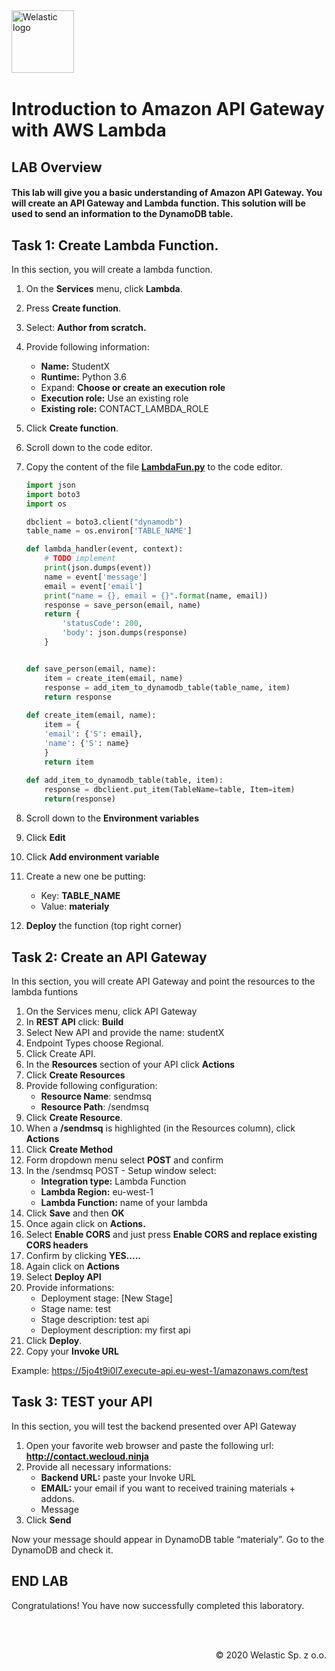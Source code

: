 <img src="https://welastic.pl/wp-content/uploads/2020/05/cropped-welastic_logo-300x259.png" alt="Welastic logo" width="100" align="left">
<br><br>
<br><br>
<br><br>

# Introduction to Amazon API Gateway with AWS Lambda

## LAB Overview

#### This lab will give you a basic understanding of Amazon API Gateway. You will create an API Gateway and Lambda function. This solution will be used to send an information to the DynamoDB table.

## Task 1: Create Lambda Function.
In this section, you will create a lambda function.

1. On the **Services** menu, click **Lambda**.

2. Press **Create function**.

3. Select: **Author from scratch.**

4. Provide following information:

   * **Name:** StudentX
   * **Runtime:** Python 3.6
   * Expand: **Choose or create an execution role**
   * **Execution role:** Use an existing role
   * **Existing role:** CONTACT_LAMBDA_ROLE

5. Click **Create function**.

6. Scroll down to the code editor.

7. Copy the content of the file **[LambdaFun.py](LambdaFun.py)** to the code editor.

   ```python
   import json
   import boto3
   import os
   
   dbclient = boto3.client("dynamodb")
   table_name = os.environ['TABLE_NAME']
   
   def lambda_handler(event, context):
       # TODO implement
       print(json.dumps(event))
       name = event['message']
       email = event['email']
       print("name = {}, email = {}".format(name, email))
       response = save_person(email, name)
       return {
           'statusCode': 200,
           'body': json.dumps(response)
       }
   
   
   def save_person(email, name):
       item = create_item(email, name)
       response = add_item_to_dynamodb_table(table_name, item)
       return response
       
   def create_item(email, name):
       item = {
       'email': {'S': email},
       'name': {'S': name}
       }
       return item
       
   def add_item_to_dynamodb_table(table, item):
       response = dbclient.put_item(TableName=table, Item=item)
       return(response)
   ```

   

8. Scroll down to the **Environment variables**
9. Click **Edit**
10. Click **Add environment variable**
9. Create a new one be putting:

   * Key: **TABLE_NAME**
   * Value: **materialy**

10. **Deploy** the function (top right corner)

## Task 2: Create an API Gateway

In this section, you will create API Gateway and point the resources to the lambda funtions

1.  On the Services menu, click API Gateway
2.  In **REST API** click: **Build**
3.  Select New API and provide the name: studentX
4.  Endpoint Types choose Regional.
5.  Click Create API.
6.  In the **Resources** section of your API click **Actions** 
7.  Click **Create Resources** 
8.  Provide following configuration: 
    * **Resource Name**: sendmsq 
    * **Resource Path**: /sendmsq 
9.  Click **Create Resource**. 
10. When a **/sendmsq** is highlighted (in the Resources column), click **Actions** 
11. Click **Create Method** 
12. Form dropdown menu select **POST** and confirm
13. In the /sendmsq POST - Setup window select: 
    * **Integration type:** Lambda Function 
    * **Lambda Region:** eu-west-1 
    * **Lambda Function:** name of your lambda 
14. Click **Save** and then **OK** 
15. Once again click on **Actions.** 
16. Select **Enable CORS** and just press **Enable CORS and replace existing CORS headers** 
17. Confirm by clicking **YES.....** 
18. Again click on **Actions** 
19. Select **Deploy API** 
20. Provide informations: 
    * Deployment stage: [New Stage] 
    * Stage name: test 
    * Stage description: test api 
    * Deployment description: my first api 
21. Click **Deploy**. 
22. Copy your **Invoke URL** 

Example: https://5jo4t9i0l7.execute-api.eu-west-1/amazonaws.com/test

## Task 3: TEST your API

In this section, you will test the backend presented over API Gateway

1. Open your favorite web browser and paste the following url: **http://contact.wecloud.ninja**
2. Provide all necessary informations: 
    * **Backend URL:** paste your Invoke URL
    * **EMAIL:** your email if you want to received training materials + addons. 
    * Message
3.  Click **Send**

Now your message should appear in DynamoDB table “materialy”. Go to the DynamoDB and check it.

## END LAB

Congratulations! You have now successfully completed this laboratory.

<br><br>

<p align="right">&copy; 2020 Welastic Sp. z o.o.<p>